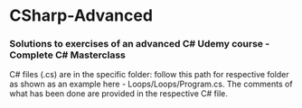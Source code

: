 # CSharp-Advanced #
### Solutions to exercises of an advanced C# Udemy course - Complete C# Masterclass ###
 C# files (.cs) are in the specific folder: follow this path for respective folder as shown as an example here - Loops/Loops/Program.cs. 
 The comments of what has been done are provided in the respective C# file. 

